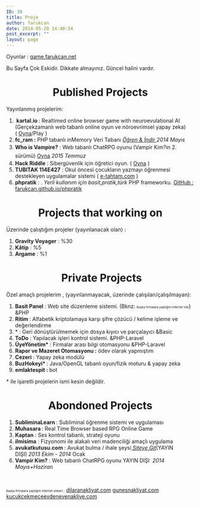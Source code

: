 ```yaml
---
ID: 38
title: Proje
author: farukcan
date: 2014-05-20 14:40:54
post_excerpt: ""
layout: page
---
```

<p style="text-align: left;">Oyunlar : <a href="http://game.farukcan.net/">game.farukcan.net</a></p>

Bu Sayfa Çok Eskidir. Dikkate almayınız. Güncel halini vardır.

<h1 style="text-align: center;">Published Projects</h1>
Yayınlanmış projelerim:
<ol>
	<li><strong> kartal.io </strong>: Realtimed online browser game with neuroevulational AI (Gerçekzamanlı web tabanlı online oyun ve nöroevrimsel yapay zeka) ( <a title="Kartal.io" href="http://kartal.io">Oyna</a>/Play )</li>
	<li><strong>fc_ram :</strong> PHP tabanlı inMemory Veri Tabanı <a href="http://farukcan.net/php/2014/05/fc_ram-inmemorynosql-database-proje/"><em>Öğren &amp; İndir </em></a><em>2014 Mayıs</em></li>
	<li><strong style="line-height: 1.6471;">Who is Vampire?</strong><span style="line-height: 1.6471;"> : Web tabanlı ChatRPG oyunu (Vampir Kim?in 2. sürümü) </span><a style="line-height: 1.6471;" title="Who is Vampire" href="http://whoisvampire.com">Oyna</a><span style="line-height: 1.6471;"> </span><em style="line-height: 1.6471;">2015 Temmuz</em></li>
	<li><strong>Hack Riddle</strong> : Sibergüvenlik için öğretici oyun. ( <a href="http://hack.farukcan.net">Oyna</a> )</li>
	<li><strong>TUBITAK 114E427</strong> : Okul öncesi çocukların yazmayı öğrenmesi destekleyen uygulamalar sistemi ( <a href="http://e-tahtam.com">e-tahtam.com</a> )</li>
	<li><strong>phpratik</strong> : . <em>Yerli kullanım için basit,pratik,türk </em>PHP frameworku. <a href="http://farukcan.github.io/phpratik">GitHub : farukcan.github.io/phpratik</a></li>
</ol>
<h1 style="text-align: center;">Projects that working on</h1>
Üzerinde çalıştığım projeler (yayınlanacak olan) :
<ol>
	<li><strong>Gravity Voyager</strong> : %30</li>
	<li><strong>Kâtip</strong> : %5</li>
	<li><strong>Argame</strong> : %1</li>
</ol>
<h1 style="text-align: center;"> Private Projects</h1>
Özel amaçlı projelerim , (yayınlanmayacak, üzerinde çalışılan/çalışılmayan):
<ol>
	<li><strong>Basit Panel</strong> : Web site düzenleme sistemi. (Bknz: <span style="font-size: 8px;">Başka firmalara yaptığım internet site</span>) &amp;PHP</li>
	<li><strong>Ritim </strong>: Alfabetik kriptolamaya karşı şifre çözücü / kelime işleme ve değerlendirme</li>
	<li>* : Geri dönüştürülmemek için dosya kıyıcı ve parçalayıcı &amp;Basic</li>
	<li><strong>ToDo</strong> : Yapılacak işleri kontrol sistemi. &amp;PHP-Laravel</li>
	<li><strong>ÜyeYönetim*</strong> : Firmalar arası bilgi otomasyonu &amp;PHP-Laravel</li>
	<li><strong>Rapor ve Mazeret Otomasyonu :</strong> ödev olarak yapmıştım</li>
	<li><strong>Cezeri</strong> : Yapay zeka modülü</li>
	<li><strong>BuzHokeyi* </strong>: Java/OpenGL tabanlı oyun/fizik moturu &amp; yapay zeka</li>
	<li><strong>emlaktespit : </strong>bot</li>
</ol>
* ile işaretli projelerin ismi kesin değildir.
<h1 style="text-align: center;">Abondoned Projects</h1>
<ol>
	<li><strong>SubliminaLearn </strong>: Subliminal öğrenme sistemi ve uygulaması</li>
	<li><strong>Muhasara </strong>: Real Time Browser based RPG Online Game</li>
	<li><strong>Kaptan</strong> : Ses kontrol tabanlı, strateji oyunu</li>
	<li><strong>ilmisima</strong> : Fizyonomi ile alakalı veri madenciliği amaçlı uygulama</li>
	<li><strong>avukatkutusu.com</strong> : Avukat bulma / ihale şeysi<a href="http://avukatkutusu.com"> <em>Siteye Git</em></a>(YAYIN DIŞI) <em>2013 Ekim - 2014</em> Ocak</li>
	<li><strong>Vampir Kim?</strong> : Web tabanlı ChatRPG oyunu YAYIN DIŞI  <em>2014 Mayıs+Haziran</em></li>
</ol>
&nbsp;

<span style="font-size: 8px;">Başka firmalara yaptığım internet siteleri ;  </span><a href="http://www.dilaranakliyat.com">dilaranakliyat.com</a> <a href="http://www.gunesnakliyat.com">gunesnakliyat.com</a> <a href="http://kucukcekmeceevdenevenakliye.com">kucukcekmeceevdenevenakliye.com</a>

